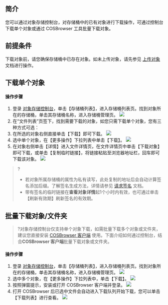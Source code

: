 ## 简介
您可以通过对象存储控制台，对存储桶中的已有对象进行下载操作，可通过控制台下载单个对象或通过 COSBrowser 工具批量下载对象。

## 前提条件
下载对象前，请您确保存储桶中已存在对象。如未上传对象，请先参见 [上传对象](http://yehe.isd.com/document/doc-cn/product-article/436/6233) 文档进行操作。

## 下载单个对象
#### 操作步骤
1. 登录 [对象存储控制台](https://console.cloud.tencent.com/cos5)，单击【存储桶列表】，进入存储桶列表页。找到对象所在的存储桶，单击其存储桶名称，进入存储桶管理页。
   ![](https://main.qcloudimg.com/raw/46f3f6bcf85a1ca8f16a2f47479d0ef8.jpg)
2. 在“文件列表”页签下，找到需要下载的对象，如您只需下载单个对象，您有三种方式可选：
 1. 在所选的对象右侧直接单击【下载】即可下载。
![](https://main.qcloudimg.com/raw/45e44cdc6495cd33a477bbcf83fe6649.jpg)
 2. 选中单个对象，在【更多操作】下拉列表中单击【下载】。
![](https://main.qcloudimg.com/raw/6265db98be71116a293b929875d98365.jpg)
 3. 在对象右侧单击【详情】进入文件详情页，在文件详情页中单击【下载对象】即可下载，或单击【复制临时链接】，将链接粘贴至浏览器地址栏，回车即可下载该对象。
![](https://main.qcloudimg.com/raw/88e128e95c375e971ea5995aae7a9206.jpg)

>?
>- 若对象所属存储桶的属性为私有读写，此处复制的地址后会自动计算签名添加后缀。了解签名生成方法，详情请参见 [请求签名](https://cloud.tencent.com/document/product/436/7778) 文档。
>- 带有签名的临时链接在**查看对象详情**起1个小时内有效，也可通过单击【刷新有效期】刷新签名的有效期。

## 批量下载对象/文件夹
>?对象存储控制台仅支持单个对象下载，如需批量下载多个对象或文件夹，建议您直接安装 [COSBrowser 客户端](https://cloud.tencent.com/document/product/436/11366) 使用。下面介绍如何通过控制台，结合**COSBrowser 客户端**批量下载对象或文件夹。
#### 操作步骤
1. 登录 [对象存储控制台](https://console.cloud.tencent.com/cos5)，单击【存储桶列表】，进入存储桶列表页。找到对象所在的存储桶，单击其存储桶名称，进入存储桶管理页。
![](https://main.qcloudimg.com/raw/46f3f6bcf85a1ca8f16a2f47479d0ef8.jpg)
2. 选中多个对象，在【更多操作】下拉列表中，单击【下载】。
![](https://main.qcloudimg.com/raw/a947ce302b4b81495da5d1de0ea7f71e.jpg)
3. 按照弹窗提示，安装或打开 COSBrowser 客户端并登录。
![](https://main.qcloudimg.com/raw/8139647ac37a73deed1de5a7cc235966.png)
4. 打开 COSBrowser 后已选中文件会自动进入下载队列开始下载，您可以单击【下载列表】进行查看。
![](https://main.qcloudimg.com/raw/ab3c5cd10121b5d149bc97622bf11a0a.png)
